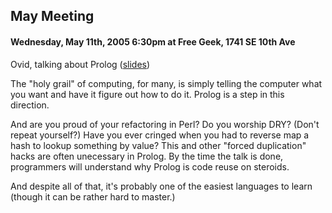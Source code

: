 ## May Meeting

#### Wednesday, May 11th, 2005 6:30pm at Free Geek, 1741 SE 10th Ave

Ovid, talking about Prolog ([slides](http://users.easystreet.com/ovid/presentations/logic/))

The "holy grail" of computing, for many, is simply telling the computer
what you want and have it figure out how to do it.  Prolog is a step in
this direction.

And are you proud of your refactoring in Perl?  Do you worship DRY?
(Don't repeat yourself?)  Have you ever cringed when you had to reverse
map a hash to lookup something by value?  This and other "forced
duplication" hacks are often unecessary in Prolog.  By the time the
talk is done, programmers will understand why Prolog is code reuse on
steroids.

And despite all of that, it's probably one of the easiest languages to
learn (though it can be rather hard to master.)
